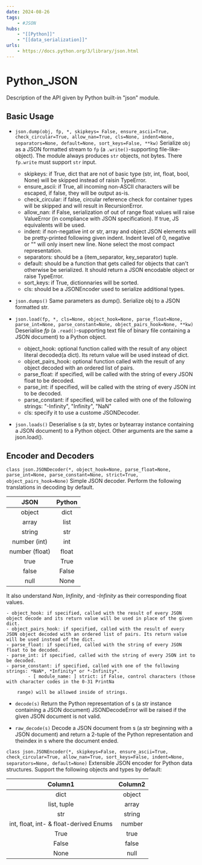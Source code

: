 ```yaml
---
date: 2024-08-26
tags:
    - #JSON
hubs:
    - "[[Python]]"
    - "[[data_serialization]]"
urls:
    - https://docs.python.org/3/library/json.html
---
```


# Python_JSON 

Description of the API given by Python built-in "json" module.

## Basic Usage

- ```json.dump(obj, fp, *, skipkeys= False, ensure_ascii=True, check_circular=True, allow_nan=True, cls=None, indent=None, separators=None, default=None, sort_keys=False, **kw)```
Serialize ```obj``` as a JSON formatted stream to ```fp``` (a ```.write()```-supporting file-like-object). The module always produces ```str``` objects, not bytes. There ```fp.write``` must support ```str``` input.

    - skipkeys: if True, dict that are not of basic type (str, int, float, bool, None) will be skipped instead of raisin TypeError.
    - ensure_ascii: if True,  all incoming non-ASCII characters will be escaped, if false, they will be output as-is.
    - check_circular: if false, circular reference check for container types will be skipped and will result in RecursionError.
    - allow_nan: if False, serialization of out of range float values will raise ValueError (in compliance with JSON specification). If true, JS equivalents will be used.
    - indent: if non-negative int or str, array and object JSON elements will be pretty-printed following given indent. Indent level of 0, negative or "" will only insert new line.
                None select the most compact representation. 
    - separators: should be a (item_separator, key_separator) tuple. 
    - default: should be a function that gets called for objects that can't otherwise be serialized. It should return a JSON encodable object or raise TypeError.
    - sort_keys: if True, dictionnaries will be sorted.
    - cls: should be a JSONEncoder used to serialize additional types.


- ```json.dumps()```
Same parameters as dump(). Serialize obj to a JSON formatted str.

- ```json.load(fp, *, cls=None, object_hook=None, parse_float=None, parse_int=None, parse_constant=None, object_pairs_hook=None, **kw)``` 
Deserialise *fp* (a ```.read()```-supporting text file of binary file containing a JSON document) to a Python object.
    - object_hook: optional function called with the result of any object literal decoded(a dict). Its return value will be used instead of dict.
    - objcet_pairs_hook: optional function called with the result of any object decoded with an ordered list of pairs. 
    - parse_float: if specified, will be called with the string of every JSON float to be decoded.
    - parse_int: if specified, will be called with the string of every JSON int to be decoded.
    - parse_constant: if specified, will be called with one of the following strings: "-Infinity", "Infinity", "NaN" 
    - cls: specify it to use a custome JSONDecoder.

- ```json.loads()```
Deserialise s (a str, bytes or bytearray instance containing a JSON document) to a Python object.
Other arguments are the same a json.load().

## Encoder and Decoders

```class json.JSONDecoder(*, object_hook=None, parse_float=None, parse_int=None, parse_constant=None, strict=True, object_pairs_hook=None)```
Simple JSON decoder.
Perform the following translations in decoding by default.

| JSON | Python |
| :-------------: | :--------------: |
| object | dict |
| array | list |
| string | str |
| number (int) | int |
| number (float) | float |
| true| True |
| false | False |
| null | None |

It also understand *Nan*, *Infinity*, and *-Infinity* as their corresponding float values.

    - object_hook: if specified, called with the result of every JSON object decode and its return value will be used in place of the given dict.
    - object_pairs_hook: if specified, called with the result of every JSON object decoded with an ordered list of pairs. Its return value will be used instead of the dict.
    - parse_float: if specified, called with the string of every JSON float to be decoded.
    - parse_int: if specified, called with the string of every JSON int to be decoded.
    - parse_constant: if specified, called with one of the following strings: *NaN*, *Infinity* or *-Infinity*.
            - [ module_name: ] strict: if False, control characters (those with character codes in the 0-31 PrintNa

        range) will be allowed inside of strings.

- ```decode(s)```
    Return the Python representation of s (a str instance containing a JSON document)
    JSONDecodeError will be raised if the given JSON document is not valid.

- ```raw_decode(s)```
    Decode a JSON document from s (a str beginning with a JSON document) and return a 2-tuple of the Python representation and theindex in s where the document ended.

```class json.JSONEncoder(*, skipkeys=False, ensure_ascii=True, check_circular=True, allow_nan=True, sort_keys=False, indent=None, separators=None, default=None)```
Extensible JSON encoder for Python data structures.
Support the following objects and types by default:

| Column1 | Column2 |
| :-------------: | :--------------: |
| dict | object |
| list, tuple | array |
| str | string |
| int, float, int- & float-derived Enums | number |
| True | true |
| False | false |
| None | null |



